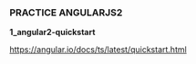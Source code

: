 ### PRACTICE ANGULARJS2 ###

**1_angular2-quickstart**

https://angular.io/docs/ts/latest/quickstart.html